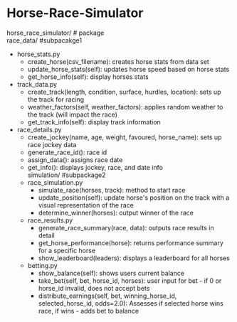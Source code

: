 # Horse-Race-Simulator

horse_race_simulator/ # package  
race_data/ #subpacakge1
- horse_stats.py
  - create_horse(csv_filename): creates horse stats from data set
  - update_horse_stats(self): updates horse speed based on horse stats
  - get_horse_info(self): display horses stats
- track_data.py
  - create_track(length, condition, surface, hurdles, location): sets up the track for racing
  - weather_factors(self, weather_factors): applies random weather to the track (will impact the race)
  - get_track_info(self): display track information
- race_details.py
  - create_jockey(name, age, weight, favoured, horse_name): sets up race jockey data
  - generate_race_id(): race id
  - assign_data(): assigns race date
  - get_info(): displays jockey, race, and date info  
simulation/ #subpackage2  
  - race_simulation.py
    - simulate_race(horses, track): method to start race
    - update_position(self): update horse's position on the track with a visual representation of the race
    - determine_winner(horses): output winner of the race
  - race_results.py
    - generate_race_summary(race, data): outputs race results in detail
    - get_horse_performance(horse): returns performance summary for a specific horse
    - show_leaderboard(leaders): displays a leaderboard for all horses
   - betting.py
     - show_balance(self): shows users current balance
     - take_bet(self, bet, horse_id, horses): user input for bet - if 0 or horse_id invalid, does not accept bets
     - distribute_earnings(self, bet, winning_horse_id, selected_horse_id, odds=2.0): Assesses if selected horse wins race, if wins - adds bet to balance

